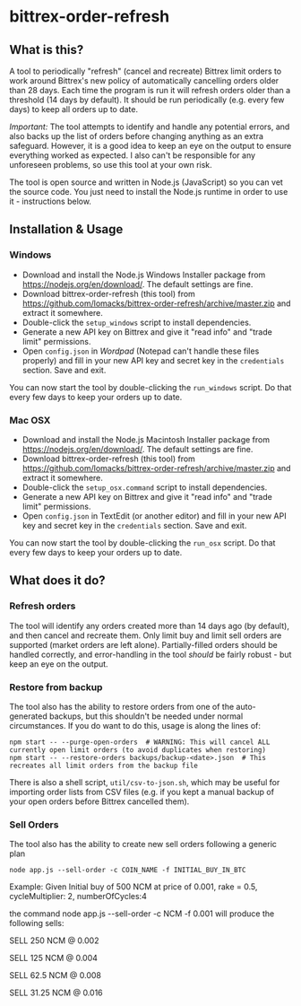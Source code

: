 # bittrex-order-refresh

What is this?
---
A tool to periodically "refresh" (cancel and recreate) Bittrex limit orders to work around Bittrex's new policy of
automatically cancelling orders older than 28 days. Each time the program is run it will refresh orders older than a
threshold (14 days by default). It should be run periodically (e.g. every few days) to keep all orders up
to date.

*Important:* The tool attempts to identify and handle any potential errors, and also backs up the list of orders before
changing anything as an extra safeguard. However, it is a good idea to keep an eye on the output to ensure everything
worked as expected. I also can't be responsible for any unforeseen problems, so use this tool at your own risk.

The tool is open source and written in Node.js (JavaScript) so you can vet the source code. You just need to install the
Node.js runtime in order to use it - instructions below.


Installation & Usage
---

### Windows
* Download and install the Node.js Windows Installer package from https://nodejs.org/en/download/. The default settings
are fine.
* Download bittrex-order-refresh (this tool) from https://github.com/lomacks/bittrex-order-refresh/archive/master.zip and extract it somewhere.
* Double-click the `setup_windows` script to install dependencies.
* Generate a new API key on Bittrex and give it "read info" and "trade limit" permissions.
* Open `config.json` in *Wordpad* (Notepad can't handle these files properly) and fill in your new API key and secret key in the `credentials` section. Save and exit.

You can now start the tool by double-clicking the `run_windows` script. Do that every few days to keep your orders up to date.

### Mac OSX
* Download and install the Node.js Macintosh Installer package from https://nodejs.org/en/download/. The default settings
are fine.
* Download bittrex-order-refresh (this tool) from https://github.com/lomacks/bittrex-order-refresh/archive/master.zip and extract it somewhere.
* Double-click the `setup_osx.command` script to install dependencies.
* Generate a new API key on Bittrex and give it "read info" and "trade limit" permissions.
* Open `config.json` in TextEdit (or another editor) and fill in your new API key and secret key in the `credentials` section. Save and exit.

You can now start the tool by double-clicking the `run_osx` script. Do that every few days to keep your orders up to date.

What does it do?
---

### Refresh orders

The tool will identify any orders created more than 14 days ago (by default), and then cancel and recreate them. Only
limit buy and limit sell orders are supported (market orders are left alone). Partially-filled orders should be handled
correctly, and error-handling in the tool *should* be fairly robust - but keep an eye on the output.

### Restore from backup

The tool also has the ability to restore orders from one of the auto-generated backups, but this shouldn't be needed
under normal circumstances. If you do want to do this, usage is along the lines of:
```
npm start -- --purge-open-orders  # WARNING: This will cancel ALL currently open limit orders (to avoid duplicates when restoring)
npm start -- --restore-orders backups/backup-<date>.json  # This recreates all limit orders from the backup file
```

There is also a shell script, `util/csv-to-json.sh`, which may be useful for importing order lists from CSV files (e.g.
if you kept a manual backup of your open orders before Bittrex cancelled them).

### Sell Orders

The tool also has the ability to create new sell orders following a generic plan
```
node app.js --sell-order -c COIN_NAME -f INITIAL_BUY_IN_BTC
```

Example: Given Initial buy of 500 NCM at price of 0.001, rake = 0.5, cycleMultiplier: 2, numberOfCycles:4

the command node app.js --sell-order -c NCM -f 0.001 will produce the following sells:

SELL 250 NCM @ 0.002

SELL 125 NCM @ 0.004

SELL 62.5 NCM @ 0.008

SELL 31.25 NCM @ 0.016
